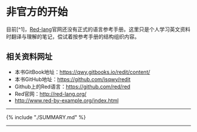 # 非官方的开始

目前[^1]，[Red-lang](http://www.red-lang.org)官网还没有正式的语言参考手册。这里只是个人学习英文资料时翻译与理解的笔记，偿试着按参考手册的结构组织内容。

## 相关资料网址

* 本书GitBook地址：https://qwy.gitbooks.io/redit/content/
* 本书GitHub地址：https://github.com/isqwy/redit
* Github上的Red语言：https://github.com/red/red
* Red官网：http://red-lang.org/
* http://www.red-by-example.org/index.html

---

{% include "./SUMMARY.md" %}


----
[1]:{{file.mtime}}